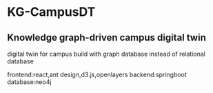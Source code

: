 # KG-CampusDT
## Knowledge graph-driven campus digital twin
digital twin for campus
build with graph database instead of relational database

frontend:react,ant design,d3.js,openlayers
backend:springboot
database:neo4j